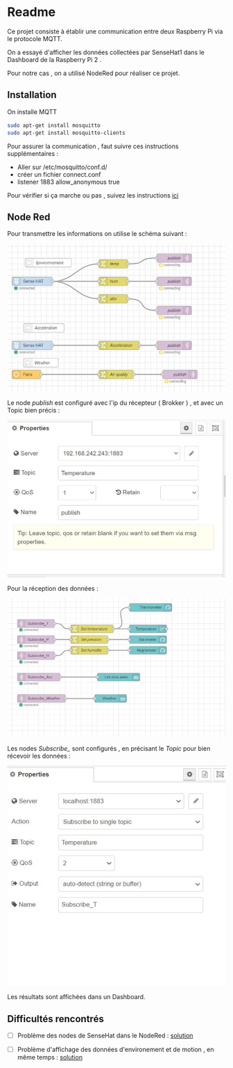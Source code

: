 # Readme

Ce projet consiste à établir une communication entre deux Raspberry Pi via le protocole MQTT.

On a essayé d'afficher les données collectées par SenseHat1 dans le Dashboard de la Raspberry Pi 2 .

Pour notre cas  , on a utilisé NodeRed pour réaliser ce projet.



## Installation
On  installe MQTT

```bash
sudo apt-get install mosquitto
sudo apt-get install mosquitto-clients
```
Pour assurer la communication , faut suivre ces instructions supplémentaires : 

- Aller sur /etc/mosquitto/conf.d/
- créer un fichier connect.conf
- listener 1883
  allow_anonymous true

Pour vérifier si ça marche ou pas , suivez les instructions [ici](https://projetsdiy.fr/mosquitto-broker-mqtt-raspberry-pi/)





## Node Red

Pour transmettre les informations on utilise le schéma suivant :

![](OUT.JPG)

Le node *publish* est configuré avec l'ip du récepteur ( Brokker ) , et avec un Topic bien précis :

![](out1.JPG)



Pour la réception des données : 

![](IN.JPG)

Les nodes *Subscribe_* sont configurés , en précisant le *Topic* pour bien récevoir les données :

![](in2.JPG)

Les résultats sont affichées dans un Dashboard.



## Difficultés rencontrés



- [ ] Problème des nodes de SenseHat dans le NodeRed : [solution](https://discourse.nodered.org/t/unable-to-find-sense-hat-library/54275/12)

- [ ] Problème d'affichage des données d'environement et de motion , en même temps : [solution](https://discourse.nodered.org/t/cant-read-motion-data-from-sense-hat-in-node-red/55323)

   
